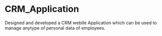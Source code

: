 # CRM_Application

Designed and developed a CRM webite Application which can be used to manage anytype of personal data of employees.
